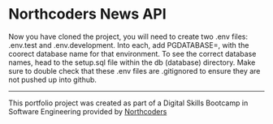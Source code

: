 # Northcoders News API

Now you have cloned the project, you will need to create two .env files: .env.test and .env.development. Into each, add PGDATABASE=, with the coorect database name for that environment. To see the correct database names, head to the setup.sql file within the db (database) directory. Make sure to double check that these .env files are .gitignored to ensure they are not pushed up into github. 

--- 

This portfolio project was created as part of a Digital Skills Bootcamp in Software Engineering provided by [Northcoders](https://northcoders.com/)
